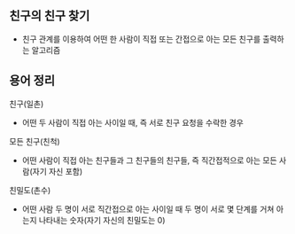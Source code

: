 ## 친구의 친구 찾기
- 친구 관계를 이용하여 어떤 한 사람이 직접 또는 간접으로 아는 모든 친구를 출력하는 알고리즘

## 용어 정리
친구(일촌)
- 어떤 두 사람이 직접 아는 사이일 때, 즉 서로 친구 요청을 수락한 경우

모든 친구(친척)
- 어떤 사람이 직접 아는 친구들과 그 친구들의 친구들, 즉 직간접적으로 아는 모든 사람(자기 자신 포함)

친밀도(촌수) 
- 어떤 사람 두 명이 서로 직간접으로 아는 사이일 때 두 명이 서로 몇 단계를 거쳐 아는지 나타내는 숫자(자기 자신의 친밀도는 0)